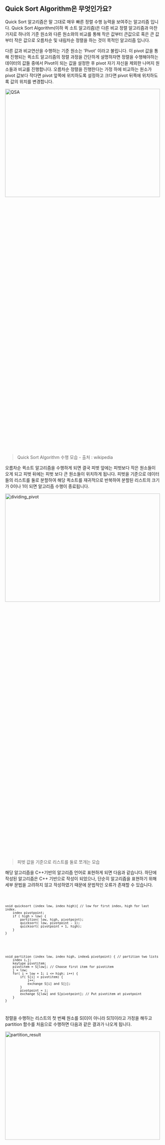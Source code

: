 ## Quick Sort Algorithm은 무엇인가요?
Quick Sort 알고리즘은 말 그대로 매우 빠른 정렬 수행 능력을 보여주는 알고리즘 입니다. Quick Sort Algorithm(이하 퀵 소트 알고리즘)은 다른 비교 정렬 알고리즘과 마찬가지로 하나의 기준 원소와 다른 원소와의 비교를 통해 작은 값부터 큰값으로 혹은 큰 값부터 작은 값으로 오름차순 및 내림차순 정렬을 하는 것이 목적인 알고리즘 입니다.



다른 값과 비교연산을 수행하는 기준 원소는 'Pivot' 이라고 불립니다. 이 pivot 값을 통해 진행되는 퀵소트 알고리즘의 정렬 과정을 간단하게 설명하자면 정렬을 수행해야하는 데이터의 값들 중에서 Pivot이 되는 값을 설정한 후 pivot 자기 자신을 제외한 나머지 원소들과 비교를 진행합니다. 오름차순 정렬을 진행한다는 가정 하에 비교하는 원소가 pivot 값보다 작다면 pivot 앞쪽에 위치하도록 설정하고 크다면 pivot 뒤쪽에 위치하도록 값의 위치를 변경합니다.

<img src="https://github.com/bnbong/Myblog_posts/blob/master/posts/Study/20201228132415/img.gif?raw=true" width="100%" height="30%" title="QSA" alt="QSA"></img>
<!-- ![QSA](https://github.com/bnbong/Myblog_posts/blob/master/posts/Study/20201228132415/img.gif?raw=true) -->
 > Quick Sort Algorithm 수행 모습 - 출처 : wikipedia
   
오름차순 퀵소트 알고리즘을 수행하게 되면 결국 피벗 앞에는 피벗보다 작은 원소들이 오게 되고 피벗 뒤에는 피벗 보다 큰 원소들이 위치하게 됩니다. 피벗을 기준으로 데이터들의 리스트를 둘로 분할하여 해당 퀵소트를 재귀적으로 반복하여 분할된 리스트의 크기가 0이나 1이 되면 알고리즘 수행이 종료됩니다.


<img src="https://github.com/bnbong/Myblog_posts/blob/master/posts/Study/20201228132415/dividing_pivot.png?raw=true" width="100%" height="30%" title="dividing_pivot" alt="dividing_pivot"></img>
<!-- ![dividing_pivot](https://github.com/bnbong/Myblog_posts/blob/master/posts/Study/20201228132415/dividing_pivot.png?raw=true) -->
 > 피벗 값을 기준으로 리스트를 둘로 쪼개는 모습
   
해당 알고리즘을 C++기반의 알고리즘 언어로 표현하게 되면 다음과 같습니다. 하단에 작성된 알고리즘은 C++ 기반으로 작성이 되었으나, 단순히 알고리즘을 표현하기 위해 세부 문법을 고려하지 않고 작성하였기 때문에 문법적인 오류가 존재할 수 있습니다.
   
<code class="inlinecode">

    void quicksort (index low, index high){ // low for first index, high for last index.   
        index pivotpoint;   
        if ( high > low) {   
            partition( low, high, pivotpoint);   
            quicksort( low, pivotpoint - 1);   
            quicksort( pivotpoint + 1, high);   
        }   
    }

</code>
   
<code class="inlinecode">

    void partition (index low, index high, index& pivotpoint) { // partition two lists
        index i,j;
        keytype pivotitem;
        pivotitem = S[low]; // Choose first item for pivotitem
        j = low;
        for( i = low + 1; i <= high; i++) {
            if( S[i] < pivotitem) {
                j++;
                exchange S[i] and S[j];
            }
            pivotpoint = j;
            exchange S[low] and S[pivotpoint]; // Put pivotitem at pivotpoint
        }   
    }

</code>
   
정렬을 수행하는 리스트의 첫 번째 원소를 S[0]이 아니라 S[1]이라고 가정을 해두고 partition 함수를 처음으로 수행하면 다음과 같은 결과가 나오게 됩니다.

<img src="https://github.com/bnbong/Myblog_posts/blob/master/posts/Study/20201228132415/partition_result.png?raw=true" width="100%" height="30%" title="partition_result" alt="partition_result"></img>
<!-- ![partition_result](https://github.com/bnbong/Myblog_posts/blob/master/posts/Study/20201228132415/partition_result.png?raw=true) -->
 > partition 함수의 수행 결과
   
여기서, 해당 알고리즘은 pivot을 리스트의 첫 번째 값으로 설정하고 퀵소트 알고리즘을 수행했습니다. partition함수의 수행 로그를 따라가 보면 S[1]에 저장된 원소인 15가 pivot값으로 설정이 되었고 리스트의 인덱스의 위치를 가리키는 i와 j의 값에 변화를 주면서 S[i]와 S[j] 값을 비교하여 자리바꿈을 진행하면서 pivot보다 큰 값과 작은 값을 분류하는 작업을 합니다. 



partition함수의 시간복잡도는 첫 번째 원소를 제외한 나머지 원소들 끼리의 비교를 진행하므로 전체적인 데이터의 크기(input size)를 n 이라고 설정을 했을 때, 시간 복잡도는 다음과 같은 값을 갖게 됩니다.



__*T(n) = n - 1*__



퀵소트 알고리즘을 사용하여 n개의 원소의 개수를 가지는 리스트를 정렬하는데 걸리는 시간을 T(n)이라고 할 때 시간 복잡도 T(n)의 값은 다음과 같은 풀이과정을 통해 얻을 수 있습니다.

<img src="https://github.com/bnbong/Myblog_posts/blob/master/posts/Study/20201228132415/QSA_time_complexity.png?raw=true" width="100%" height="30%" title="QSA_time_complexity" alt="QSA_time_complexity"></img>
<!-- ![QSA_time_complexity](https://github.com/bnbong/Myblog_posts/blob/master/posts/Study/20201228132415/QSA_time_complexity.png?raw=true) -->
 > Quick Sort Algorithm의 평균 time complexity
   
평균적으로 퀵소트 알고리즘은 nlog2n이라는 시간 복잡도를 얻게 됩니다. worst case의 경우는 pivot 값을 정렬을 수행하는 리스트의 최솟값 혹은 최댓값으로 설정할 때 발생하게 됩니다. 최솟값 혹은 최댓값이 pivot으로 설정되었을 경우, 퀵소트 알고리즘을 수행하면 pivot값을 기준으로 분할되는 리스트는 항상 한쪽은 0개, 한쪽은 n-1개로 분할이 되게 됩니다. 이 경우 n-1개로 분할된 리스트는 n-1번 비교연산을 진행하고 이 과정을 총 n번 반복하게 되므로 최악의 time complexity가 도출되게 됩니다.


<img src="https://github.com/bnbong/Myblog_posts/blob/master/posts/Study/20201228132415/QSA_worst_time_complexity.png?raw=true" width="100%" height="30%" title="QSA_worst_time_complexity" alt="QSA_worst_time_complexity"></img>
<!-- ![QSA_worst_time_complexity](https://github.com/bnbong/Myblog_posts/blob/master/posts/Study/20201228132415/QSA_worst_time_complexity.png?raw=true) -->
 > Quick Sort Algorithm의 worst-case time complexity
   
이를 통해 quick sort algorithm을 사용할 때는 pivot값을 어느 값으로 설정하냐에 따라 매우 효율적인 알고리즘이 될 수도, 매우 비효율적인 알고리즘이 될 수도 있습니다. 따라서 빠르고 안정적인 수행 시간을 얻기 위해서는 pivot값 설정 전략에 대한 고민이 필요합니다.





## Quick Sort 알고리즘 실험


### **실험 준비**
효율적으로 quick sort 알고리즘을 사용하기 위해서는 데이터의 어떤 값이 pivot값으로 설정 되어야 하는지 각기 다른 pivot 선택 방식을 가지는 quick sort 알고리즘을 Python 언어로 구현해 실험을 해보았습니다.



오름차순으로 정렬을 수행한다고 가정하여 상단에 소개한 C++기반의 psudo로 작성된 partition 함수와 quicksort 함수를 구현한 코드는 다음과 같습니다.
   
<code class="inlinecode">

    import time

    # 이하 코드는 pivot 값을 맨 첫번째 값으로 정했을 때의 퀵정렬 알고리즘 이다.
    def partition_ASC(arr, start, end, comp, exchange): # 오름차순으로 분배
        pivot = arr[start]
        L = start
        R = end
        done = False

        while not done:

            while L <= len(arr)-1 and arr[L] <= pivot: # comparison
                if L == len(arr)-1:
                    break
                comp += 1
                L += 1

            while R >= 0 and pivot < arr[R]: # comparison
                if R == 0:
                    break
                comp += 1
                R -= 1

            if R <= L:
                done = True

            else: # low < high -> swap
                exchange += 1
                arr[L], arr[R] = arr[R], arr[L]

        # change pivot and high -> swap
        exchange += 1
        arr[start], arr[R] = arr[R], arr[start]

        return R, comp, exchange


    def quick_sort_ASC(arr, start, end, comp, exchange): # 오름차순으로 정렬
        if start < end:
            pivot, comp, exchange = partition_ASC(arr, start, end, comp, exchange)
            quick_sort_ASC(arr, start, pivot - 1, comp ,exchange)
            quick_sort_ASC(arr, pivot + 1, end, comp, exchange)
        return arr, comp, exchange
</code>
   
해당 quick sort 소스코드의 수행 능력을 분석하기 위해 비교연산 횟수와 원소 간의 위치 교환이 발생되는 횟수, input size (n)의 크기 별로 어느정도의 수행 시간이 걸리는지 ms단위로 측정을 진행했으며 그 결과는 다음과 같습니다.
   


<!-- ***Quick Sort Python***
   
|Comparison|Exchange|Time(ms)|
|----|----|----|
|100|19|0.0010006427764892578|
|200	|47	|0.0009996891021728516|
|500	|128	|0.0020003318786621094|
|1000	|200	|0.0050008296966552734|
|2000	|497	|0.010002613067626953|
|3000	|689	|0.01600360870361328|
|4000	|997	|0.02200460433959961|
|5000	|541	|0.027006864547729492| -->

<table border="1" width="70%" height="200">
    <caption>
        <b>Quick Sort Python</b>
    </caption>
    <thead>
        <tr align="center">
            <th><b>Comparison</b></th>
            <th><b>Exchange</b></th>
            <th><b>Time(ms)</b></th>
        </tr>
    </thead>
    <tbody>
        <tr align="center">
            <td>100</td>
            <td>19</td>
            <td>0.0010006427764892578</td>
        </tr>
        <tr align="center">
            <td>200</td>
            <td>47</td>
            <td>0.0009996891021728516</td>
        </tr>
        <tr align="center">
            <td>500</td>
            <td>128</td>
            <td>0.0020003318786621094</td>
        </tr>
        <tr align="center">
            <td>1000</td>
            <td>200</td>
            <td>0.0050008296966552734</td>
        </tr>
        <tr align="center">
            <td>2000</td>
            <td>497</td>
            <td>0.010002613067626953</td>
        </tr>
        <tr align="center">
            <td>3000</td>
            <td>689</td>
            <td>0.01600360870361328</td>
        </tr>
        <tr align="center">
            <td>4000</td>
            <td>997</td>
            <td>0.02200460433959961</td>
        </tr>
        <tr align="center">
            <td>5000</td>
            <td>541</td>
            <td>0.027006864547729492</td>
        </tr>
    </tbody>
</table>
   
각 input size에 맞는 리스트들의 원소는 python의 randint 함수를 사용해서 채워넣었습니다. randint 함수 기반의 random input generator에 의해 해당 리스트에 중복이 되는 원소가 들어가는 경우도 있어서 알고리즘을 작동시키는 매 시행마다 input size가 커진다고 해서 무조건 exchange 횟수와 알고리즘 실행 시간이 늘어나지는 않았습니다. 다만, input size가 커질수록 exchange 횟수와 알고리즘 실행 시간은 대체로 늘어나는 경향을 보입니다. Comparision 횟수는 퀵소트 알고리즘 이론과 동일하게 input size 만큼의 comparision연산을 수행한 것을 확인할 수 있었습니다.



해당 Python으로 구현된 퀵소트 알고리즘을 기반으로 총 3가지 각기 다른 pivot 선택 방법을 가진 새로운 퀵소트 알고리즘을 구현해 보았습니다. 구현한 3가지의 퀵소트 알고리즘은 다음과 같은 pivot 설정 방법을 가집니다.



 1. Input array의 첫 번째 원소를 pivot으로 설정하는 경우(quick_sort_first, partition_first)
 2. Low값과 high값의 사이에 있는 임의의 한 값을 pivot으로 설정하는 경우(quick_sort_random, partition_random)
 3. Low값가 high값의 가운데에 있는 값을 pivot으로 설정하는 경우(중간 값, quick_sort_mid, partition_mid)
구현한 퀵소트 알고리즘은 다음과 같습니다.

   
<code class="inlinecode">

    from random import randint
    import time

    # 이하 코드는 pivot 값을 맨 첫번째 값으로 정했을 때의 퀵정렬 알고리즘 이다.
    def partition_first(arr, start, end, comp, exchange): # 오름차순으로 분배
        pivot = arr[start]
        L = start
        R = end
        done = False

        while not done:

            while L <= len(arr)-1 and arr[L] <= pivot: # comparison
                if L == len(arr)-1:
                    break
                comp += 1
                L += 1

            while R >= 0 and pivot < arr[R]: # comparison
                if R == 0:
                    break
                comp += 1
                R -= 1

            if R <= L:
                done = True

            else: # low < high -> swap
                exchange += 1
                arr[L], arr[R] = arr[R], arr[L]

        # change pivot and high -> swap
        exchange += 1
        arr[start], arr[R] = arr[R], arr[start]

        return R, comp, exchange


    def quick_sort_first(arr, start, end, comp, exchange): # 오름차순으로 정렬
        if start < end:
            pivot, comp, exchange = partition_first(arr, start, end, comp, exchange)
            quick_sort_first(arr, start, pivot - 1, comp ,exchange)
            quick_sort_first(arr, pivot + 1, end, comp, exchange)
        return arr, comp, exchange

    # 이하 코드는 pivot 값을 low 와 high 어느 사이의 값으로 정했을 때의 퀵정렬 알고리즘 이다.
    def partition_random(arr, start, end, comp, exchange): # 오름차순으로 분배
        L = start
        R = end
        pivot = arr[randint(start,end)]
        done = False

        while not done:

            while L <= len(arr)-1 and arr[L] <= pivot: # comparison
                if L == len(arr)-1:
                    break
                comp += 1
                L += 1

            while R >= 0 and pivot < arr[R]: # comparison
                if R == 0:
                    break
                comp += 1
                R -= 1

            if R <= L:
                done = True

            else: # low < high -> swap
                exchange += 1
                arr[L], arr[R] = arr[R], arr[L]

        # change pivot and high -> swap
        exchange += 1
        arr[start], arr[R] = arr[R], arr[start]

        return R, comp, exchange


    def quick_sort_random(arr, start, end, comp, exchange): # 오름차순으로 정렬
        if start < end:
            pivot, comp, exchange = partition_random(arr, start, end, comp, exchange)
            quick_sort_random(arr, start, pivot - 1, comp ,exchange)
            quick_sort_random(arr, pivot + 1, end, comp, exchange)
        return arr, comp, exchange

    # 이하 코드는 pivot 값을 low 와 high 의 중간값으로 정했을 때의 퀵정렬 알고리즘 이다.
    def partition_mid(arr, start, end, comp, exchange): # 오름차순으로 분배
        L = start
        R = end
        pivot = arr[(int)((start+end)/2)]
        done = False

        while not done:

            while L <= len(arr)-1 and arr[L] <= pivot: # comparison
                if L == len(arr)-1:
                    break
                comp += 1
                L += 1

            while R >= 0 and pivot < arr[R]: # comparison
                if R == 0:
                    break
                comp += 1
                R -= 1

            if R <= L:
                done = True

            else: # low < high -> swap
                exchange += 1
                arr[L], arr[R] = arr[R], arr[L]

        # change pivot and high -> swap
        exchange += 1
        arr[start], arr[R] = arr[R], arr[start]

        return R, comp, exchange


    def quick_sort_mid(arr, start, end, comp, exchange): # 오름차순으로 정렬
        if start < end:
            pivot, comp, exchange = partition_mid(arr, start, end, comp, exchange)
            quick_sort_mid(arr, start, pivot - 1, comp ,exchange)
            quick_sort_mid(arr, pivot + 1, end, comp, exchange)
        return arr, comp, exchange

</code>
   
## 가설
알고리즘을 실행해서 결과를 얻기 전 3가지 방법 중 어느 방법이 가장 안정적이면서 빠른 수행 능력을 보여줄지 생각해 보았습니다. 이에 대해 제가 생각한 가설은 **pivot값을 low와 high의 중간에 위치하는 원소로 설정하는 것이 가장 안정적으로 정렬을 수행할 것이라고 생각**했습니다. 만약 pivot값을 첫 번째 원소로 설정한다면 정렬을 진행할 data들이 이미 정렬된 상태에 있을 때(원하는 정렬 결과는 오름차순 정렬인데 이미 내림차순으로 정렬이 되어 있을 경우) worst case time complexity를 가지기 때문에 이런 경우는 퀵정렬을 사용하는 것이 부적절하다고 생각했고 low와 high값 사이의 임의의 한 원소를 pivot으로 설정하면 그 사이의 임의의 값을 설정하는 알고리즘에 추가적인 시간 소요가 발생하여 실행 시간이 더 느려질 것이라고 예상되어 pivot을 low와 high의 중간 값으로 설정하는 것이 가장 바람직할 것이라고 생각했습니다.



### **실험 환경**
   
*Python 3.8*

*PyCharm 2020.2.2 (Professional Edition)*

*Runtime version: 11.0.8+10-b944.31 amd64*

*VM: OpenJDK 64-Bit Server VM by JetBrains s.r.o.*

*Windows 10 10.0*

*Memory: 1974M*

*Cores: 16*


   
## 실험 진행 및 결과
제가 python으로 구현한 퀵정렬 알고리즘은 random variable generator을 사용하기 떄문에 매 시행마다 일정하게 비례하는 결과를 보이지 않습니다. 때문에 총 5번 알고리즘을 실행시켰고 input array의 size는 n=3000으로 통일시켰습니다. 실험 결과는 다음과 같습니다.



 - 첫 번째 시행
   
|Pivot설정 방법|	Time(ms)|	Comparison|	Exchange|
|----|----|----|----|
|1st element|	0.01700305938720703|	3000	|383|
|Between low and high|	0.019004344940185547	|3000|	602|
|Mid element|	0.017003536224365234|	3000	|204|
 

 - 두 번째 시행
   
|Pivot설정 방법|	Time(ms)|	Comparison|	Exchange|
|----|----|----|----|
|1st element|	0.017003536224365234|	3000	|668|
|Between low and high|	0.0200045108795166|	3000|	627|
|Mid element|	0.017003774642944336|	3000	|358|
 

 - 세 번째 시행
   
|Pivot설정 방법|	Time(ms)|	Comparison|	Exchange|
|----|----|----|----|
|1st element|	0.01600337028503418|	3000	|263|
|Between low and high|	0.018004417419433594|	3000|	744|
|Mid element|	0.01800370216369629|	3000	|513|
 

 - 네 번째 시행
   
|Pivot설정 방법|	Time(ms)|	Comparison|	Exchange|
|----|----|----|----|
|1st element|	0.017003536224365234|	3000	|742|
|Between low and high|	0.019004344940185547	|3000	|725|
|Mid element	|0.01800370216369629	|3000	|748|
 

 - 다섯 번째 시행
   
|Pivot설정 방법|	Time(ms)|	Comparison|	Exchange|
|----|----|----|----|
|1st element	|0.01700425148010254	|3000	|186|
|Between low and high	|0.0200045108795166	|3000	|79|
|Mid element	|0.01800394058227539	|3000	|620|
   

다음은 random variable generator코드의 일부입니다.
   
<code class="inlinecode">

    # n = 3000, pivot = 1st elem
    list_3000 = [randint(1, 3001) for i in range(3000)]
    start_3000 = time.time()
    list_3000, comp, exchange = quick_sort_first(list_3000, 0, len(list_3000)-1, 0, 0)
    finish_3000 = time.time()
    print("pivot = 1st element, n = 3000 time : ", finish_3000 - start_3000)
    print("number of comparision : ", comp)
    print("number of exchange : ", exchange)

    # n = 3000, pivot = random elem
    list_3000 = [randint(1, 3001) for i in range(3000)]
    start_3000 = time.time()
    list_3000, comp, exchange = quick_sort_random(list_3000, 0, len(list_3000)-1, 0, 0)
    finish_3000 = time.time()
    print("pivot = random element, n = 3000 time : ", finish_3000 - start_3000)
    print("number of comparision : ", comp)
    print("number of exchange : ", exchange)

    # n = 3000, pivot = mid elem
    list_3000 = [randint(1, 3001) for i in range(3000)]
    start_3000 = time.time()
    list_3000, comp, exchange = quick_sort_mid(list_3000, 0, len(list_3000)-1, 0, 0)
    finish_3000 = time.time()
    print("pivot = mid element, n = 3000 time : ", finish_3000 - start_3000)
    print("number of comparision : ", comp)
    print("number of exchange : ", exchange)

</code>
   
이하는 각 결과를 pivot 설정 방법에 따라 차트로 그 결과를 정리한 모습입니다. Number of comparision은 모두 n과 같은 값을 나타내므로 제외시켰고 수행 시간과 exchange 값의 결과의 균형을 맞추기 위해 Time 값에 10000을 곱해 차트로 나타내보았습니다.
   
<img src="https://github.com/bnbong/Myblog_posts/blob/master/posts/Study/20201228132415/first.png?raw=true" width="100%" height="30%" title="first" alt="first"></img>
<img src="https://github.com/bnbong/Myblog_posts/blob/master/posts/Study/20201228132415/second.png?raw=true" width="100%" height="30%" title="second" alt="second"></img>
<img src="https://github.com/bnbong/Myblog_posts/blob/master/posts/Study/20201228132415/third.png?raw=true" width="100%" height="30%" title="third" alt="third"></img>
<!-- ![first](https://github.com/bnbong/Myblog_posts/blob/master/posts/Study/20201228132415/first.png?raw=true)
![second](https://github.com/bnbong/Myblog_posts/blob/master/posts/Study/20201228132415/second.png?raw=true)
![third](https://github.com/bnbong/Myblog_posts/blob/master/posts/Study/20201228132415/third.png?raw=true) -->

   
위 그래프의 결과에 따른 각 pivot 설정 방법에 따라 알고리즘 실행 시간과 exchange 횟수의 평균을 내본 결과는 다음과 같습니다.


   
|Pivot 설정방법	|Time(ms * 10000)	|Exchange
|----|----|----|
|1st element|	168.032|	448.4|
|Between low and high|	192.04|	555.4|
|Mid element	|176.03	|488.6|


## 결과 분석
l  **Pivot을 첫 번째 element 로 설정하는 경우**: 세 가지의 Pivot 설정 방법을 적용시킨 알고리즘 중 제일 적은 알고리즘 실행시간을 보여줬던 시행이 있었으며(세 번째 시행), 평균적으로 다른 두 방법에 비해 적은 시간이 소요된 것을 볼 수 있었습니다. 다만, Exchange가 이루어진 횟수는 각 시행마다 눈에 띄는 차이가 있었으나, Pivot을 low와 high 사이의 임의의 한 element로 설정하는 경우의 그것과는 차이가 적었습니다. Exchange횟수가 두 번째로 많았던 시행 또한 존재했습니다(네 번째 시행).



l  **Pivot을 low와 high 사이의 임의의 한 element로 설정하는 경우**: 다른 두 방법에 비해 알고리즘 실행시간이 제일 길었으며, Exchange가 이루어진 횟수 또한 급격한 차이가 발생한 것을 확인할 수 있었습니다(5번째 알고리즘 실행결과 참고). 알고리즘 실행 시간이 늘어난 이유로 추측하자면, 제가 작성한 Python Quicksort 코드의 경우 Pivot을 설정하는 과정에 random number generator을 추가로 사용했기 때문인 것으로 추측됩니다. 다시 말해 Pivot을 random으로 설정하는 과정에 추가적인 시간소요가 있었음을 예상할 수 있었습니다.



l  **Pivot을 low와 high의 중간에 있는 element로 설정하는 경우**: Pivot을 설정하는 세가지의 방법 중 알고리즘 실행시간 및 Exchange 횟수의 평균 모두 중간정도의 기록을 남겼습니다.



## 결론
제가 시행한 실험에서는 **pivot값을 첫 번째 element값으로 설정하는 것이 가장 빠르고 가장 적은 exchange를 수행한 알고리즘**이라는 결과가 나왔습니다. 이는 제 가설과는 다른, 제 3자가 보기에는 pivot을 mid element로 설정하는 것 보다 효율적인 알고리즘이라고 판단할 수 있는 결과입니다.

 

그러나 pivot을 첫 번째 element로 설정하는 알고리즘은 quicksort알고리즘의 worst time complexity를 발생시킬 여지가 있습니다. 정렬을 해야 하는 data들은 수도 없이 많이 있고, 그 data들 중에서 이미 정렬이 된 data가 없으리라는 보장이 없기 때문에, 저는 이 ‘만에 하나’라는 경우도 고려해서 대부분의 상황에서 효율적인 정렬을 수행하는 알고리즘이 제일 좋은 알고리즘이라고 생각합니다.





알고리즘은 전공자에게도 굉장히 머리아픈 컴퓨터과학 주제라고 생각합니다. 저도 백준같은 알고리즘 사이트에서 적지 않은 알고리즘 문제를 풀어보았지만 이번처럼 단순히 문제 풀이를 위한 알고리즘 공부가 아니라 개념으로 배웠던 내용에 대해 궁금한 점을 직접 실험을 통해 궁금증에 대한 결과를 얻어봤던 이번 경험은 소소하게 재미있었던 경험이었습니다. 
